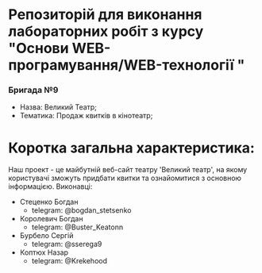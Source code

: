 # Репозиторій для виконання лабораторних робіт з курсу "Основи WEB-програмування/WEB-технології "
### Бригада №9

- Назва: Великий Театр;
- Тематика: Продаж квитків в кінотеатр;

# Коротка загальна характеристика:
Наш проект - це майбутній веб-сайт театру 'Великий театр', на якому користувачі зможуть придбати квитки та ознайомитися з основною інформацією.
Виконавці:
- Стеценко Богдан
  - telegram: @bogdan_stetsenko
- Королевич Богдан
  - telegram: @Buster_Keatonn
- Бурбело Сергій
  - telegram: @sserega9
- Коптюх Назар
  - telegram: @Krekehood




